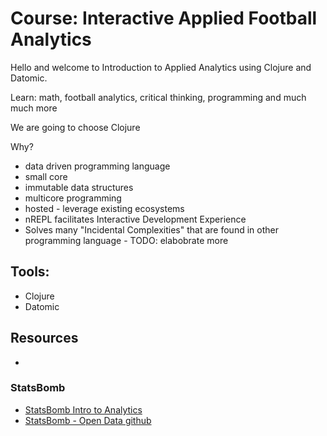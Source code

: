 # Course: Interactive Applied Football Analytics

Hello and welcome to Introduction to Applied Analytics using Clojure and Datomic.

Learn: math, football analytics, critical thinking, programming and much much more

We are going to choose Clojure

Why?

- data driven programming language
- small core
- immutable data structures
- multicore programming
- hosted - leverage existing ecosystems
- nREPL facilitates Interactive Development Experience
- Solves many "Incidental Complexities" that are found in other programming language - TODO: elabobrate more

## Tools:
- Clojure
- Datomic

## Resources
-

### StatsBomb
- [StatsBomb Intro to Analytics](https://statsbomb-courses.thinkific.com/courses/take/introduction-to-football-analytics)
- [StatsBomb - Open Data github](https://github.com/statsbomb/open-data)
